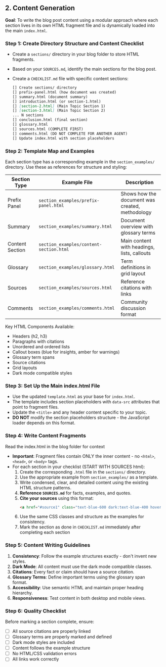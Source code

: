 ## 2. Content Generation

**Goal**: To write the blog post content using a modular approach where each section lives in its own HTML fragment file and is dynamically loaded into the main `index.html`.

### Step 1: Create Directory Structure and Content Checklist

- Create a `sections/` directory in your blog folder to store HTML fragments.
- Based on your `SOURCES.md`, identify the main sections for the blog post.
- Create a `CHECKLIST.md` file with specific content sections:

    ```markdown
    [] Create sections/ directory
    [] prefix-panel.html (how document was created)
    [] summary.html (document summary) 
    [] introduction.html (or section-1.html)
    [] [section-2.html] (Main Topic Section 1)
    [] [section-3.html] (Main Topic Section 2)
    ... N sections
    [] conclusion.html (final section)
    [] glossary.html
    [] sources.html (COMPLETE FIRST)
    [] comments.html (DO NOT COMPLETE FOR ANOTHER AGENT)
    [] Update index.html with section placeholders
    ```

### Step 2: Template Map and Examples

Each section type has a corresponding example in the `section_examples/` directory. Use these as references for structure and styling:

| Section Type | Example File | Description |
|-------------|--------------|-------------|
| Prefix Panel | `section_examples/prefix-panel.html` | Shows how the document was created, methodology |
| Summary | `section_examples/summary.html` | Document overview with glossary terms |
| Content Section | `section_examples/content-section.html` | Main content with headings, lists, callouts |
| Glossary | `section_examples/glossary.html` | Term definitions in grid layout |
| Sources | `section_examples/sources.html` | Reference citations with links |
| Comments | `section_examples/comments.html` | Community discussion format |

Key HTML Components Available:
- Headers (h2, h3)
- Paragraphs with citations
- Unordered and ordered lists
- Callout boxes (blue for insights, amber for warnings)
- Glossary term spans
- Source citations
- Grid layouts
- Dark mode compatible styles

### Step 3: Set Up the Main index.html File

- Use the updated `template.html` as your base for `index.html`.
- The template includes section placeholders with `data-src` attributes that point to fragment files.
- Update the `<title>` and any header content specific to your topic.
- **DO NOT** modify the section placeholders structure - the JavaScript loader depends on this format.


### Step 4: Write Content Fragments

Read the index.html in the blog folder for context

- **Important**: Fragment files contain ONLY the inner content - no `<html>`, `<head>`, or `<body>` tags.
- For each section in your checklist (START WITH SOURCES html):
    1. Create the corresponding `.html` file in the `sections/` directory.
    2. Use the appropriate example from `section_examples/` as a template.
    3. Write condensed, clear, and detailed content using the existing HTML structure patterns.
    4. **Reference `SOURCES.md`** for facts, examples, and quotes.
    5. **Cite your sources** using this format:
        ```html
        <a href="#source1" class="text-blue-600 dark:text-blue-400 hover:underline">[1]</a>
        ```
    6. Use the same CSS classes and structure as the examples for consistency.
    7. Mark the section as done in `CHECKLIST.md` immediately after completing each section

### Step 5: Content Writing Guidelines

1. **Consistency**: Follow the example structures exactly - don't invent new styles.
2. **Dark Mode**: All content must use the dark mode compatible classes.
3. **Citations**: Every fact or claim should have a source citation.
4. **Glossary Terms**: Define important terms using the glossary span format.
5. **Accessibility**: Use semantic HTML and maintain proper heading hierarchy.
6. **Responsiveness**: Test content in both desktop and mobile views.

### Step 6: Quality Checklist

Before marking a section complete, ensure:
- [ ] All source citations are properly linked
- [ ] Glossary terms are properly marked and defined
- [ ] Dark mode styles are included
- [ ] Content follows the example structure
- [ ] No HTML/CSS validation errors
- [ ] All links work correctly
